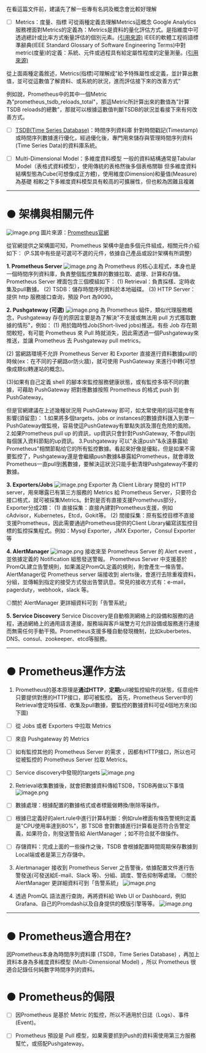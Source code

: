在看這篇文件前，建議先了解一些專有名詞及概念會比較好理解

- [ ] Metrics：度量、指標
可從兩種定義去理解Metrics這概念
Google Analytics服務裡面對Metrics的定義為：Metrics是資料的量化評估方式。是指維度中可透過總計或比率方式衡量評估的個別元素。[(引用來源)](https://support.google.com/analytics/answer/6086087?hl=zh-Hant&ref_topic=6083659)
IEEE的軟體工程術語標準辭典(IEEE Standard Glossary of Software Engineering Terms)中對metric(度量)的定義：系統、元件或過程具有給定屬性程度的定量測量。[(引用來源)](http://www.mit.jyu.fi/ope/kurssit/TIES462/Materiaalit/IEEE_SoftwareEngGlossary.pdf)

從上面兩種定義敘述，Metrics(指標)可理解成"給予特殊屬性或定義，並計算出數值，並可從這數值了解資料、或系統的狀況，進而評估接下來的改善方式"

例如說，Prometheus中的其中一個Metric為"prometheus_tsdb_reloads_total"，那這Metric所計算出來的數值為"計算TSDB reloads的總數"，那就可以根據這數值判斷TSDB的狀況並看接下來有何改善方式。




- [ ] [TSDB(Time Series Database)](https://en.wikipedia.org/wiki/Time_series_database)：時間序列資料庫
針對時間戳記(Timestamp)或時間序列數據進行優化，經過優化後，專門用來儲存與管理時間序列資料(Time Series Data)的資料庫系統。

- [ ] Multi-Dimensional Model：多維度資料模型
一般的資料結構通常是Tabular Model（表格式資料模型），使用傳統的表格然後多個表格關聯
但多維度資料結構型態為Cube(可想像成正方體)，使用維度(Dimension)和量值(Measure)為基礎
相較之下多維度資料模型具有較高的可擴展性，但也較為困難且複雜

---


# ● 架構與相關元件
![image.png](/.attachments/image-19eba535-8d5b-4fcb-a6cc-fa6bfb40d11a.png)
圖片來源：[Prometheus官網](https://prometheus.io/docs/introduction/overview/)

從官網提供之架構圖可知，Prometheus 架構中是由多個元件組成，相關元件介紹如下：
(P.S其中有些是可選可不選的元件，依據自己產品或設計架構有所調整)

**1. Prometheus Server**
![image.png](/.attachments/image-2f7b0c23-bc8e-4982-b200-44f928296dda.png)
為 Prometheus 的核心主程式，本身也是一個時間序列資料庫，負責整個監控集群的數據拉取、處理、計算和存儲。
Prometheus Server 裡面包含三個模組如下：
(1) Retrieval：負責採樣、定時收集及pull數據。
(2) TSDB：儲存時間序列資料於本地磁碟。
(3) HTTP Server：提供 http 服務接口查询，預設 Port 為9090。






**2. Pushgateway (可選)**
![image.png](/.attachments/image-191630a8-1845-49de-a23e-81bc45a0a56d.png)
為 Prometheus 組件，類似代理服務概念，Pushgateway 存在的原因主要是為了解決"不支援或無法用 pull 方式獲取數據的情形"，例如：
(1) 用於臨時性Job(Short-lived jobs)推送。有些 Job 存在期間較短，有可能 Prometheus 來 Pull 時就消失，因此需透過一個Pushgateway來推送，並讓 Prometheus 去 Pushgateway pull metrics。

(2) 當網路環境不允許 Prometheus Server 和 Exporter 直接進行資料數據pull的時候(ex：在不同的子網路or防火牆)，就可使用 PushGateway 來進行中轉(可想像成類似轉運站的概念)。

(3)如果有自己定義 shell 的腳本來監控服務健康狀態，或有監控多項不同的數據，可藉助 PushGateway 把對應數據按照 Prometheus 的格式 push 到 PushGateway。

但是官網建議在上述幾種狀況用 PushGateway 即可，如太常使用的話可能會有影響(須留意)：
1.如果將多個targets、jobs or instances的數據資料匯入到單一PushGateway做監視，容易使這PushGateway有單點失誤及潛在危險的風險。
2.如果Prometheus pull up 的資訊，up資訊只會針對PushGateway, 不會pull到每個匯入資料節點的up資訊。
3.Pushgateway 可以"永遠push"&永遠暴露給Prometheus"相關節點给它的所有監控數據。看起來好像是優點，但是如果不需要監控了，Pushgateway還是會繼續push數據&暴露給Prometheus，就會導致Prometheus一直pull到舊數據，要解決這狀況只能手動清理Pushgateway不要的數據。






**3. Exporters/Jobs**
![image.png](/.attachments/image-826bed33-f601-4408-a936-efe142747e2f.png)
Exporter 為 Client Library 開發的 HTTP server，用來曝露已有第三方服務的 Metrics 給 Prometheus Server，只要符合接口格式，就可被採集Metrics。針對是否有直接支援Prometheus部分，Exporter分成2類：
(1) 直接採集：直接內建對Prometheus支援，例如cAdvisor，Kubernetes，Etcd，Gokit等。
(2) 間接採集：原有監控目標不直接支援Prometheus，因此需要通過Prometheus提供的Client Library編寫該監控目標的監控採集程式。例如：Mysql Exporter，JMX Exporter，Consul Exporter等





**4. AlertManager**
![image.png](/.attachments/image-721237a5-1159-46c0-91df-c97391bbb6ad.png)
接收來至 Prometheus Server 的 Alert event ，並依據定義的 Notification 組態發送警報。
Prometheus Server 中支援基於PromQL建立告警規則，如果滿足PromQL定義的規則，則會產生一條告警。AlertManager從 Prometheus server 端接收到 alerts後，會進行去除重複資料，分組，並傳輸到指定的接受方式發出告警訊息。常見的接收方式有：e-mail，pagerduty，webhook，slack 等。

◎關於 AlertManager 更詳細資料可到「告警系統」




**5. Service Discovery**
Service Discovery是自動檢測網絡上的設備和服務的過程，通過網絡上的通用語言連接，服務端與客戶端雙方可允許設備或服務進行連接而無需任何手動干預。Prometheus支援多種自動發現機制，比如kuberbetes、DNS、consul、zookeeper、etcd等服務。





---
# ● Prometheus運作方法
1. Prometheus的基本原理是**通过HTTP**，**定期**pull被監控組件的狀態，任意组件只要提供對應的HTTP接口，即可被監控。
首先，Prometheus Server中的Retrieval會定時採樣、收集及pull數據，要監控的數據資料可從4個地方來(如下圖)
- [ ] 從 Jobs 或者 Exporters 中拉取 Metrics
- [ ] 來自 Pushgateway 的 Metrics
- [ ] 如有監控其他的 Prometheus Server 的需求 ，因都有HTTP接口，所以也可從被監控的 Prometheus Server 拉取 Metrics。
- [ ] Service discovery中發現的targets
![image.png](/.attachments/image-bec00276-5d49-4ff2-b325-f7301324ee21.png)





2. Retrieval收集數據後，就會把數據資料傳給TSDB，TSDB再做以下事情
![image.png](/.attachments/image-944cf4df-b993-4c56-b75e-25db44721f09.png)
- [ ] 數據處理：根據配置的數據格式或者標籤做轉換/刪除等操作。
- [ ] 根據已定義好的alert.rule中進行計算&判斷：例如rule裡面有條告警規則定義是"CPU使用率達到80%"，那 TSDB 會對數據進行計算看是否符合告警定義，如果符合，則發送警告給 AlertManager ；如不符合就不做操作。
- [ ] 存儲資料：完成上面的一些操作之後，TSDB 會根據配置時間周期保存數據到Local端或者是第三方存儲中。





3. Alertmanager 接收到 Prometheus Server 之告警後，依據配置文件進行告警發送(可發送給E-mail、Slack 等)、分組、調度、警告抑制等處理。
◎關於 AlertManager 更詳細資料可到「告警系統」
![image.png](/.attachments/image-38009904-ff3c-461a-a902-243e7dd58538.png)





4. 透過 PromQL 語法進行查詢，再將資料給 Web UI or Dashboard，例如Grafana、自己的Promdash以及自身提供的模版引擎等等。
![image.png](/.attachments/image-3077f114-149b-4824-a447-fe7c317b813f.png)


---

# ● Prometheus適合用在?
因Prometheus本身為時間序列資料庫 (TSDB，Time Series Database) ，再加上資料本身為多維度資料模型 (Multi-Dimensional Model) ，所以 Prometheus 很適合記錄任何純數字時間序列的資料。


# ● Prometheus的侷限
- [ ] 因Prometheus 是基於 Metric 的監控，所以不適用於日誌（Logs）、事件(Event)。
- [ ] Prometheus 預設是 Pull 模型，如果需要抓到Push的資料需使用第三方服務幫忙，或搭配Pushgateway。







